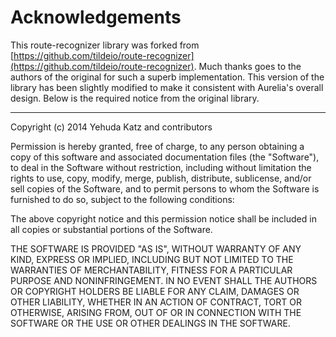 # Acknowledgements

This route-recognizer library was forked from [https://github.com/tildeio/route-recognizer](https://github.com/tildeio/route-recognizer). Much thanks goes to the authors of the original for such a superb implementation. This version of the library has been slightly modified to make it consistent with Aurelia's overall design. Below is the required notice from the original library.

---

Copyright (c) 2014 Yehuda Katz and contributors

Permission is hereby granted, free of charge, to any person obtaining a copy of
this software and associated documentation files (the "Software"), to deal in
the Software without restriction, including without limitation the rights to
use, copy, modify, merge, publish, distribute, sublicense, and/or sell copies
of the Software, and to permit persons to whom the Software is furnished to do
so, subject to the following conditions:

The above copyright notice and this permission notice shall be included in all
copies or substantial portions of the Software.

THE SOFTWARE IS PROVIDED "AS IS", WITHOUT WARRANTY OF ANY KIND, EXPRESS OR
IMPLIED, INCLUDING BUT NOT LIMITED TO THE WARRANTIES OF MERCHANTABILITY,
FITNESS FOR A PARTICULAR PURPOSE AND NONINFRINGEMENT. IN NO EVENT SHALL THE
AUTHORS OR COPYRIGHT HOLDERS BE LIABLE FOR ANY CLAIM, DAMAGES OR OTHER
LIABILITY, WHETHER IN AN ACTION OF CONTRACT, TORT OR OTHERWISE, ARISING FROM,
OUT OF OR IN CONNECTION WITH THE SOFTWARE OR THE USE OR OTHER DEALINGS IN THE
SOFTWARE.